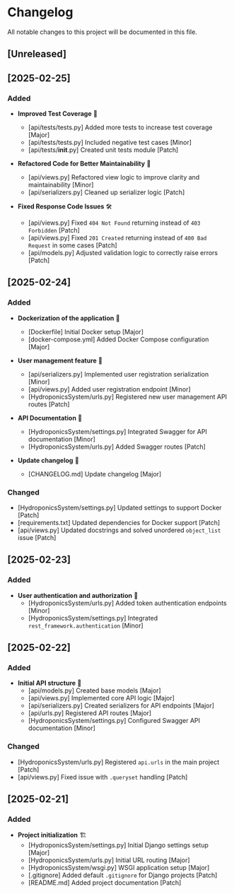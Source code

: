 # Changelog

All notable changes to this project will be documented in this file.

## [Unreleased]

## [2025-02-25]

### Added
- **Improved Test Coverage** 🧪
  - [api/tests/tests.py] Added more tests to increase test coverage [Major]
  - [api/tests/tests.py] Included negative test cases [Minor]
  - [api/tests/__init__.py] Created unit tests module [Patch]

- **Refactored Code for Better Maintainability** 🔄
  - [api/views.py] Refactored view logic to improve clarity and maintainability [Minor]
  - [api/serializers.py] Cleaned up serializer logic [Patch]

- **Fixed Response Code Issues** 🛠️
  - [api/views.py] Fixed `404 Not Found` returning instead of `403 Forbidden` [Patch]
  - [api/views.py] Fixed `201 Created` returning instead of `400 Bad Request` in some cases [Patch]
  - [api/models.py] Adjusted validation logic to correctly raise errors [Patch]

## [2025-02-24]

### Added
- **Dockerization of the application** 🐳
  - [Dockerfile] Initial Docker setup [Major]
  - [docker-compose.yml] Added Docker Compose configuration [Major]

- **User management feature** 👥
  - [api/serializers.py] Implemented user registration serialization [Minor]
  - [api/views.py] Added user registration endpoint [Minor]
  - [HydroponicsSystem/urls.py] Registered new user management API routes [Patch]

- **API Documentation** 📖
  - [HydroponicsSystem/settings.py] Integrated Swagger for API documentation [Minor]
  - [HydroponicsSystem/urls.py] Added Swagger routes [Patch]

- **Update changelog** 📖
  - [CHANGELOG.md] Update changelog [Major] 


### Changed
- [HydroponicsSystem/settings.py] Updated settings to support Docker [Patch]
- [requirements.txt] Updated dependencies for Docker support [Patch]
- [api/views.py] Updated docstrings and solved unordered `object_list` issue [Patch]

## [2025-02-23]

### Added
- **User authentication and authorization** 🔑
  - [HydroponicsSystem/urls.py] Added token authentication endpoints [Minor]
  - [HydroponicsSystem/settings.py] Integrated `rest_framework.authentication` [Minor]

## [2025-02-22]

### Added
- **Initial API structure** 🚀
  - [api/models.py] Created base models [Major]
  - [api/views.py] Implemented core API logic [Major]
  - [api/serializers.py] Created serializers for API endpoints [Major]
  - [api/urls.py] Registered API routes [Major]
  - [HydroponicsSystem/settings.py] Configured Swagger API documentation [Minor]

### Changed
- [HydroponicsSystem/urls.py] Registered `api.urls` in the main project [Patch]
- [api/views.py] Fixed issue with `.queryset` handling [Patch]

## [2025-02-21]

### Added
- **Project initialization** 🏗️
  - [HydroponicsSystem/settings.py] Initial Django settings setup [Major]
  - [HydroponicsSystem/urls.py] Initial URL routing [Major]
  - [HydroponicsSystem/wsgi.py] WSGI application setup [Major]
  - [.gitignore] Added default `.gitignore` for Django projects [Patch]
  - [README.md] Added project documentation [Patch]

